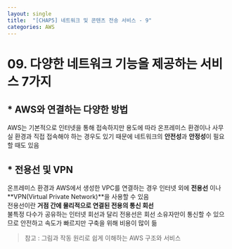 ```yaml
---
layout: single
title:  "[CHAP5] 네트워크 및 콘텐츠 전송 서비스 - 9"
categories: AWS
---
```


# 09. 다양한 네트워크 기능을 제공하는 서비스 7가지

## * AWS와 연결하는 다양한 방법

AWS는 기본적으로 인터넷을 통해 접속하지만 용도에 따라 온프레미스 환경이나 사무실 환경과 직접 접속해야 하는 경우도 있기 때문에 네트워크의 **안전성**과 **안정성**이 필요할 때도 있음  


## * 전용선 및 VPN

온프레미스 환경과 AWS에서 생성한 VPC를 연결하는 경우 인터넷 외에 **전용선** 이나 **VPN(Virtual Private Network)**을 사용할 수 있음  
전용선이란 **거점 간에 물리적으로 연결된 전용의 통신 회선**  
불특정 다수가 공유하는 인터넷 회선과 달리 전용선은 회선 소유자만이 통신할 수 있으므로 안전하고 속도가 빠르지만 구축을 위해 비용이 많이 듦  


> 참고 : 그림과 작동 원리로 쉽게 이해하는 AWS 구조와 서비스